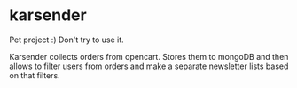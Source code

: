 # karsender

Pet project :) Don't try to use it.

Karsender collects orders from opencart. Stores them to mongoDB and then allows to filter users from orders and make a separate newsletter lists based on that filters.
